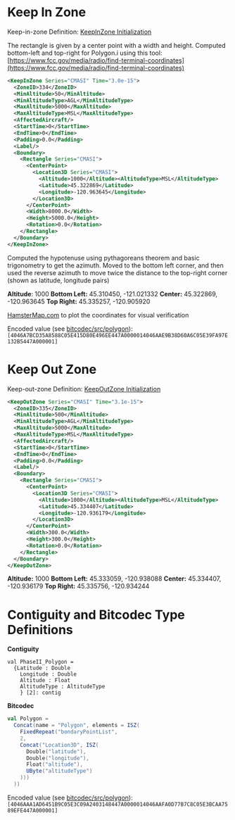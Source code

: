 # Keep In Zone

Keep-in-zone Definition: [KeepInZone Initialization](https://github.com/loonwerks/case-ta6-experimental-platform-OpenUxAS/blob/develop-case-ta6-ph2-example01/examples/CASE-TA6-Challenge-Problems/ph2_02_WaterwaySearch/InitializationMessages/KeepInZone_334.xml)

The rectangle is given by a center point with a width and height. Computed bottom-left and top-right for Polygon.i using this tool: [https://www.fcc.gov/media/radio/find-terminal-coordinates](https://www.fcc.gov/media/radio/find-terminal-coordinates)

```xml
<KeepInZone Series="CMASI" Time="3.0e-15">
  <ZoneID>334</ZoneID>
  <MinAltitude>50</MinAltitude>
  <MinAltitudeType>AGL</MinAltitudeType>
  <MaxAltitude>5000</MaxAltitude>
  <MaxAltitudeType>MSL</MaxAltitudeType>
  <AffectedAircraft/>
  <StartTime>0</StartTime>
  <EndTime>0</EndTime>
  <Padding>0.0</Padding>
  <Label/>
  <Boundary>
    <Rectangle Series="CMASI">
      <CenterPoint>
        <Location3D Series="CMASI">
          <Altitude>1000</Altitude><AltitudeType>MSL</AltitudeType>
          <Latitude>45.322869</Latitude>
          <Longitude>-120.963645</Longitude>
        </Location3D>
      </CenterPoint>
      <Width>8000.0</Width>
      <Height>5000.0</Height>
      <Rotation>0.0</Rotation>
    </Rectangle>
  </Boundary>
</KeepInZone>
```

Computed the hypotenuse using pythagoreans theorem and basic trigonometry to get the azimuth. Moved to the bottom left corner, and then used the reverse azimuth to move twice the distance to the top-right corner (shown as latitude, longitude pairs)

**Altitude**: 1000
**Bottom Left:** 45.310450, -121.021332
**Center:** 45.322869, -120.963645
**Top Right:** 45.335257, -120.905920

[HamsterMap.com](http://www.hamstermap.com/) to plot the coordinates for visual verification

Encoded value (see [bitcodec/src/polygon](bitcodec/src/polygon)): `[4046A7BCD35A8588C05E415D80E496EE447A0000014046AAE9B38D60A6C05E39FA97E132B5447A000001]`

# Keep Out Zone

Keep-out-zone Definition: [KeepOutZone Initialization](https://github.com/loonwerks/case-ta6-experimental-platform-OpenUxAS/blob/develop-case-ta6-ph2-example01/examples/CASE-TA6-Challenge-Problems/ph2_02_WaterwaySearch/InitializationMessages/KeepInZone_334.xml)

```xml
<KeepOutZone Series="CMASI" Time="3.1e-15">
  <ZoneID>335</ZoneID>
  <MinAltitude>500</MinAltitude>
  <MinAltitudeType>AGL</MinAltitudeType>
  <MaxAltitude>5000</MaxAltitude>
  <MaxAltitudeType>MSL</MaxAltitudeType>
  <AffectedAircraft/>
  <StartTime>0</StartTime>
  <EndTime>0</EndTime>
  <Padding>0.0</Padding>
  <Label/>
  <Boundary>
    <Rectangle Series="CMASI">
      <CenterPoint>
        <Location3D Series="CMASI">
          <Altitude>1000</Altitude><AltitudeType>MSL</AltitudeType>           
          <Latitude>45.334407</Latitude>
          <Longitude>-120.936179</Longitude>
        </Location3D>
      </CenterPoint>
      <Width>300.0</Width>
      <Height>300.0</Height>
      <Rotation>0.0</Rotation>
    </Rectangle>
  </Boundary>
</KeepOutZone>
```

**Altitude:** 1000
**Bottom Left:** 45.333059, -120.938088
**Center:** 45.334407, -120.936179 
**Top Right:** 45.335756, -120.934244

# Contiguity and Bitcodec Type Definitions

**Contiguity**

```
val PhaseII_Polygon =
  {Latitude : Double
    Longitude : Double
    Altitude : Float
    AltitudeType : AltitudeType
    } [2]: contig
```

**Bitcodec**

```scala
val Polygon =
  Concat(name = "Polygon", elements = ISZ(
    FixedRepeat("bondaryPointList",
    2,
    Concat("Location3D", ISZ(
      Double("latitude"),
      Double("longitude"),
      Float("altitude"),
      UByte("altitudeType")
    )))
  ))
```

Encoded value (see [bitcodec/src/polygon](bitcodec/src/polygon)): `[4046AAA1AD6451B9C05E3C09A2403148447A0000014046AAFA0D77B7C8C05E3BCAA7589EFE447A000001]`